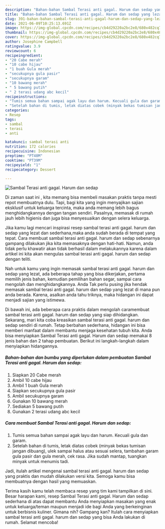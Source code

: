 ```yaml
---
description: "Bahan-bahan Sambal Terasi anti gagal. Harum dan sedap yang lezat dan Mudah Dibuat"
title: "Bahan-bahan Sambal Terasi anti gagal. Harum dan sedap yang lezat dan Mudah Dibuat"
slug: 391-bahan-bahan-sambal-terasi-anti-gagal-harum-dan-sedap-yang-lezat-dan-mudah-dibuat
date: 2021-06-09T10:25:13.691Z
image: https://img-global.cpcdn.com/recipes/cb4d29220a2bc2e8/680x482cq70/sambal-terasi-anti-gagal-harum-dan-sedap-foto-resep-utama.jpg
thumbnail: https://img-global.cpcdn.com/recipes/cb4d29220a2bc2e8/680x482cq70/sambal-terasi-anti-gagal-harum-dan-sedap-foto-resep-utama.jpg
cover: https://img-global.cpcdn.com/recipes/cb4d29220a2bc2e8/680x482cq70/sambal-terasi-anti-gagal-harum-dan-sedap-foto-resep-utama.jpg
author: Josephine Campbell
ratingvalue: 3.9
reviewcount: 6
recipeingredient:
- "20 Cabe merah"
- "10 cabe hijau"
- "1 buah Gula merah"
- "secukupnya gula pasir"
- "secukupnya garam"
- "10 bawang merah"
- " 5 bawang putih"
- " 2 terasi udang abc kecil"
recipeinstructions:
- "Tumis semua bahan sampai agak layu dan harum. Kecuali gula dan garam."
- "Setelah bahan di tumis, letak diatas cobek (minyak bekas tumisan jangan dibuang), ulek sampai halus atau sesuai selera, tambahan garam gula pasir dan gula merah, cek rasa. Jika sudah mantap, tuangkan minyak untuk menumis tadi."
categories:
- Resep
tags:
- sambal
- terasi
- anti

katakunci: sambal terasi anti 
nutrition: 172 calories
recipecuisine: Indonesian
preptime: "PT40M"
cooktime: "PT39M"
recipeyield: "1"
recipecategory: Dessert

---
```



![Sambal Terasi anti gagal. Harum dan sedap](https://img-global.cpcdn.com/recipes/cb4d29220a2bc2e8/680x482cq70/sambal-terasi-anti-gagal-harum-dan-sedap-foto-resep-utama.jpg)

Di zaman  saat ini , kita memang bisa membeli masakan praktis tanpa mesti repot membuatnya dulu. Tapi, bagi kita yang ingin menyajikan sajian eksklusif untuk keluarga tercinta, maka anda memang lebih bagus menghidangkannya dengan tangan sendiri. Pasalnya, memasak di rumah jauh lebih higienis dan juga bisa menyesuaikan dengan selera keluarga.

Jika kamu lagi mencari inspirasi resep sambal terasi anti gagal. harum dan sedap yang lezat dan sederhana,maka anda sudah berada di tempat yang tepat. Cara membuat sambal terasi anti gagal. harum dan sedap  sebenarnya gampang dilakukan jika kita memasaknya dengan hati-hati. Namun, anda tidak perlu khawatir akan tidak berhasil dalam melakukannya 
karena dalam artikel ini kita akan mengulas sambal terasi anti gagal. harum dan sedap dengan teliti.  



Nah untuk kamu yang ingin memasak sambal terasi anti gagal. harum dan sedap yang lezat, ada beberapa tahap yang bisa dikerjakan, pertama memilih jenis bahan, kemudian pemilihan bahan segar, sampai cara mengolah dan menghidangkannya. Anda Tak perlu pusing jika hendak memasak sambal terasi anti gagal. harum dan sedap yang lezat di mana pun anda berada. Karena, asalkan anda  tahu triknya, maka hidangan ini dapat menjadi sajian yang istimewa.

Di bawah ini, ada beberapa cara praktis  dalam mengolah caramembuat sambal terasi anti gagal. harum dan sedap yang siap dihidangkan. Sekarang, mari kita coba kreasikan sambal terasi anti gagal. harum dan sedap sendiri di rumah. Tetap berbahan sederhana, hidangan ini bisa memberi manfaat dalam membantu menjaga kesehatan tubuh kita. Anda bisa menyiapkan Sambal Terasi anti gagal. Harum dan sedap memakai 8 jenis bahan dan 2 tahap pembuatan. Berikut ini langkah-langkah dalam menyiapkan hidangannya.

<!--inarticleads1-->

##### Bahan-bahan dan bumbu yang diperlukan dalam pembuatan Sambal Terasi anti gagal. Harum dan sedap:

1. Siapkan 20 Cabe merah
1. Ambil 10 cabe hijau
1. Ambil 1 buah Gula merah
1. Siapkan secukupnya gula pasir
1. Ambil secukupnya garam
1. Gunakan 10 bawang merah
1. Sediakan  5 bawang putih
1. Gunakan  2 terasi udang abc kecil




<!--inarticleads2-->

##### Cara membuat Sambal Terasi anti gagal. Harum dan sedap:

1. Tumis semua bahan sampai agak layu dan harum. Kecuali gula dan garam.
1. Setelah bahan di tumis, letak diatas cobek (minyak bekas tumisan jangan dibuang), ulek sampai halus atau sesuai selera, tambahan garam gula pasir dan gula merah, cek rasa. Jika sudah mantap, tuangkan minyak untuk menumis tadi.




Jadi, itulah artikel mengenai  sambal terasi anti gagal. harum dan sedap  yang praktis dan mudah dilakukan versi kita. Semoga kamu bisa membuatnya dengan hasil yang memuaskan. 

Terima kasih kamu telah membaca resep yang tim kami tampilkan di sini. Besar harapan kami, resep  Sambal Terasi anti gagal. Harum dan sedap sederhana di atas dapat membantu Anda menyiapkan masakan yang enak untuk keluarga/teman maupun menjadi ide bagi Anda yang berkeinginan untuk berbisnis kuliner. Gimana nih? Gampang kan? Itulah cara menyiapkan sambal terasi anti gagal. harum dan sedap yang bisa Anda lakukan di rumah. Selamat mencoba!


